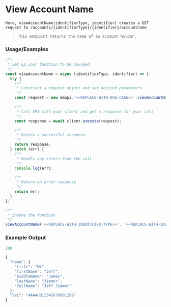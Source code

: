 # View Account Name

`Here, viewAccountName(identifierType, identifier) creates a GET request to /accounts/{identifierType}/{identifier}/accountname`

> `This endpoint returns the name of an account holder.`

### Usage/Examples

```javascript
/**
 * Set up your function to be invoked
 */
const viewAccountName = async (identifierType, identifier) => {
  try {
    /**
     * Construct a request object and set desired parameters
     */
    const request = new mmapi.'<<REPLACE-WITH-USE-CASE>>'.viewAccountName(identifierType, identifier);

    /**
     * Call API with your client and get a response for your call
     */
    const response = await client.execute(request);

    /**
     * Return a successful response
     */
    return response;
  } catch (err) {
    /**
     * Handle any errors from the call
     */
    console.log(err);

    /**
     * Return an error response
     */
    return err;
  }
};

/**
 * Invoke the function
 */
viewAccountName('<<REPLACE-WITH-IDENTIFIER-TYPE>>', '<<REPLACE-WITH-IDENTIFIER>>');
```

### Example Output

```javascript
200

{
  "name": {
    "title": "Mr",
    "firstName": "Jeff",
    "middleName": "James",
    "lastName": "Jimmer",
    "fullName": "Jeff Jimmer"
  },
  "lei": "AAAA0012345678901299"
}
```
